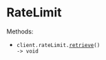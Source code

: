 # RateLimit

Methods:

- <code title="get /rate-limit">client.rateLimit.<a href="./src/resources/rate-limit.ts">retrieve</a>() -> void</code>
